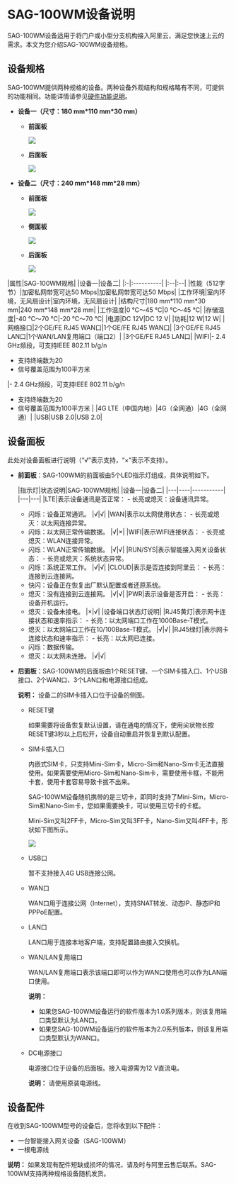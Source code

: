 # SAG-100WM设备说明

SAG-100WM设备适用于将门户或小型分支机构接入阿里云，满足您快速上云的需求。本文为您介绍SAG-100WM设备规格。

## 设备规格

SAG-100WM提供两种规格的设备。两种设备外观结构和规格略有不同，可提供的功能相同。功能详情请参见[硬件功能说明](/intl.zh-CN/硬件手册/硬件功能说明.md)。

-   **设备一（尺寸：180 mm\*110 mm\*30 mm）**
    -   **前面板**

        ![](https://static-aliyun-doc.oss-cn-hangzhou.aliyuncs.com/assets/img/zh-CN/4745700061/p21278.png)

    -   **后面板**

        ![](https://static-aliyun-doc.oss-cn-hangzhou.aliyuncs.com/assets/img/zh-CN/3936922951/p21279.png)

-   **设备二（尺寸：240 mm\*148 mm\*28 mm）**
    -   **前面板**

        ![](https://static-aliyun-doc.oss-cn-hangzhou.aliyuncs.com/assets/img/zh-CN/2559101061/p66684.png)

    -   **侧面板**

        ![](https://static-aliyun-doc.oss-cn-hangzhou.aliyuncs.com/assets/img/zh-CN/2559101061/p66686.png)

    -   **后面板**

        ![](https://static-aliyun-doc.oss-cn-hangzhou.aliyuncs.com/assets/img/zh-CN/2559101061/p66687.png)


|属性|SAG-100WM规格|
|设备一|设备二|
|:-|:----------|
|:--|:--|
|性能（512字节）|加密私网带宽可达50 Mbps|加密私网带宽可达50 Mbps|
|工作环境|室内环境，无风扇设计|室内环境，无风扇设计|
|结构尺寸|180 mm\*110 mm\*30 mm|240 mm\*148 mm\*28 mm|
|工作温度|0 ℃～45 ℃|0 ℃～45 ℃|
|存储温度|-40 ℃～70 ℃|-20 ℃～70 ℃|
|电源|DC 12V|DC 12 V|
|功耗|12 W|12 W|
|网络接口|2个GE/FE RJ45 WAN口|1个GE/FE RJ45 WAN口|
|3个GE/FE RJ45 LAN口|1个WAN/LAN复用端口（端口2）|
|3个GE/FE RJ45 LAN口|
|WIFI|-   2.4 GHz频段，可支持IEEE 802.11 b/g/n
-   支持终端数为20
-   信号覆盖范围为100平方米

|-   2.4 GHz频段，可支持IEEE 802.11 b/g/n
-   支持终端数为20
-   信号覆盖范围为100平方米 |
|4G LTE（中国内地）|4G（全网通）|4G（全网通）|
|USB|USB 2.0|USB 2.0|

## 设备面板

此处对设备面板进行说明（“√”表示支持，“×”表示不支持）。

-   **前面板**：SAG-100WM的前面板由5个LED指示灯组成，具体说明如下。

    |指示灯|状态说明|SAG-100WM规格|
|设备一|设备二|
    |---|----|-----------|
    |---|---|
    |LTE|表示设备通讯是否正常：     -   长亮或熄灭：设备通讯异常。
    -   闪烁：设备正常通讯。
|√|√|
    |WAN|表示以太网使用状态：     -   长亮或熄灭：以太网连接异常。
    -   闪烁：以太网正常传输数据。
|√|×|
    |WIFI|表示WIFI连接状态：     -   长亮或熄灭：WLAN连接异常。
    -   闪烁：WLAN正常传输数据。
|√|√|
    |RUN/SYS|表示智能接入网关设备状态：     -   长亮或熄灭：系统状态异常。
    -   闪烁：系统正常工作。
|√|√|
    |CLOUD|表示是否连接到阿里云：     -   长亮：连接到云连接网。
    -   快闪：设备正在恢复出厂默认配置或者还原系统。
    -   熄灭：没有连接到云连接网。
|√|√|
    |PWR|表示设备是否开启：    -   长亮：设备开机运行。
    -   熄灭：设备未接电。
|×|√|
    |设备端口状态灯说明|
    |RJ45黄灯|表示网卡连接状态和速率指示：    -   长亮：以太网端口工作在1000Base-T模式。
    -   熄灭：以太网端口工作在10/100Base-T模式。
|√|√|
    |RJ45绿灯|表示网卡连接状态和速率指示：    -   长亮：以太网已连接。
    -   闪烁：数据传输。
    -   熄灭：以太网未连接。
|√|√|

-   **后面板**：SAG-100WM的后面板由1个RESET键、一个SIM卡插入口、1个USB接口、2个WAN口、3个LAN口和电源接口组成。

    **说明：** 设备二的SIM卡插入口位于设备的侧面。

    -   RESET键

        如果需要将设备恢复默认设置，请在通电的情况下，使用尖状物长按RESET键3秒以上后松开，设备自动重启并恢复到默认配置。

    -   SIM卡插入口

        内嵌式SIM卡，只支持Mini-Sim卡，Micro-Sim和Nano-Sim卡无法直接使用。如果需要使用Micro-Sim和Nano-Sim卡，需要使用卡框，不能用卡套，使用卡套容易导致卡拔不出来。

        SAG-100WM设备随机携带的是三切卡，即同时支持了Mini-Sim，Micro-Sim和Nano-Sim卡，您如果需要换卡，可以使用三切卡的卡框。

        Mini-Sim又叫2FF卡，Micro-Sim又叫3FF卡，Nano-Sim又叫4FF卡，形状如下图所示。

        ![](https://static-aliyun-doc.oss-cn-hangzhou.aliyuncs.com/assets/img/zh-CN/8401620061/p52693.png)

    -   USB口

        暂不支持接入4G USB连接公网。

    -   WAN口

        WAN口用于连接公网（Internet），支持SNAT转发、动态IP、静态IP和PPPoE配置。

    -   LAN口

        LAN口用于连接本地客户端，支持配置路由接入交换机。

    -   WAN/LAN复用端口

        WAN/LAN复用端口表示该端口即可以作为WAN口使用也可以作为LAN端口使用。

        **说明：**

        -   如果您SAG-100WM设备运行的软件版本为1.0系列版本，则该复用端口类型默认为LAN口。
        -   如果您SAG-100WM设备运行的软件版本为2.0系列版本，则该复用端口类型默认为WAN口。
    -   DC电源接口

        电源接口位于设备的后面板。接入电源需为12 V直流电。

        **说明：** 请使用原装电源线。


## 设备配件

在收到SAG-100WM型号的设备后，您将收到以下配件：

-   一台智能接入网关设备（SAG-100WM）
-   一根电源线

**说明：** 如果发现有配件短缺或损坏的情况，请及时与阿里云售后联系。SAG-100WM支持两种规格设备随机发货。

